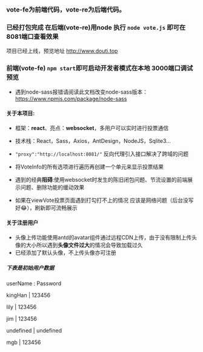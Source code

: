 ### vote-fe为前端代码，vote-re为后端代码。

### 已经打包完成 在后端(vote-re)用node 执行 `node vote.js` 即可在8081端口查看效果

项目已经上线，预览地址 http://www.douti.top

### 前端(vote-fe) `npm start`即可启动开发者模式在本地 3000端口调试预览
* 遇到node-sass报错请阅读此文档改变node-sass版本：https://www.npmjs.com/package/node-sass
#### 关于本项目:

* 框架：**react**、亮点：**websocket**，多用户可以实时进行投票通信
* 技术栈：React，Sass，Axios，AntDesign，NodeJS，Sqlite3...
* `"proxy":"http://localhost:8081/"` 反向代理引入接口解决了跨域的问题

* 将VoteInfo的所有选项进行遍历再创建一个单元来显示投票结果
* 遇到的经典**阻碍**:使用websocket时发生的陈旧闭包问题、节流设置的前端展示问题、删除功能的缓动效果

* 如果在viewVote投票页面遇到打勾打不上的情况 应该是网络问题（后台没写好😂），刷新即可流畅展示

#### 关于注册用户

* 头像上传功能使用antd的avatar组件通过远程CDN上传，由于没有限制上传头像的大小所以遇到**头像文件过大**的情况会导致加载过久
* 已经添加了默认头像，不上传头像亦可注册

##### 下表是初始用户数据

userName 	: Password

kingHan   | 123456

lily		    | 123456

jim		    | 123456

undefined | undefined

mgb	      | 123456
